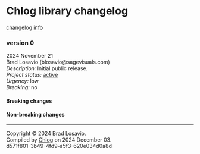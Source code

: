 <body><h1>Chlog library changelog</h1><a href="https://github.com/blosavio/chlog">changelog info</a><section><h3>version 0</h3><p>2024 November 21<br />Brad Losavio (blosavio@sagevisuals.com)<br /><em>Description: </em>Initial public release.<br /><em>Project status: </em><a href="https://github.com/metosin/open-source/blob/main/project-status.md">active</a><br /><em>Urgency: </em>low<br /><em>Breaking: </em>no</p><p></p><div><h4>Breaking changes</h4><ul></ul><h4>Non-breaking changes</h4><ul></ul></div><hr /></section><p id="page-footer">Copyright © 2024 Brad Losavio.<br />Compiled by <a href="https://github.com/blosavio/chlog">Chlog</a> on 2024 December 03.<span id="uuid"><br />d571f801-3b49-4fd9-a5f3-620e034d0a8d</span></p></body>